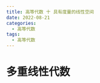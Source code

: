 ```yaml
---
title: 高等代数 十 具有度量的线性空间
date: 2022-08-21
categories:
  - 高等代数
tags:
  - 高等代数
---
```


# 多重线性代数 




